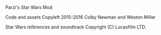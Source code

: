 Parzi's Star Wars Mod
 
Code and assets Copyleft 2015-2016 Colby Newman and Weston Miller
 
Star Wars references and soundtrack Copyright (C) Lucasfilm LTD.
